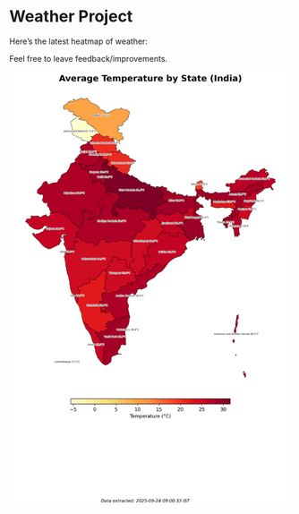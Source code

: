# Weather Project

Here’s the latest heatmap of weather:

Feel free to leave feedback/improvements.

![India Heatmap](docs/assets/india_heatmap.png?v=D365DB)

